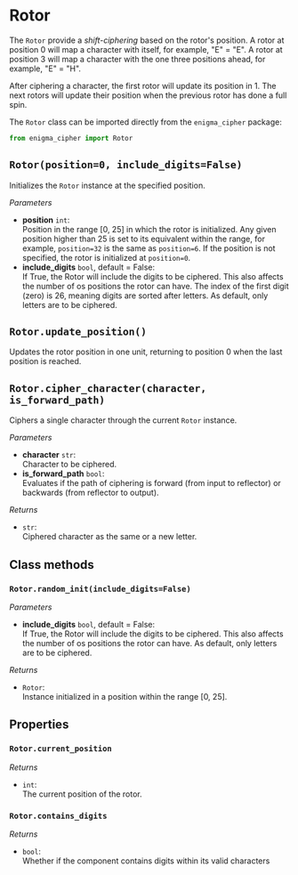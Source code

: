# Rotor

The `Rotor` provide a _shift-ciphering_ based on the rotor's position.
A rotor at position 0 will map a character with itself, for example, "E" = "E".
A rotor at position 3 will map a character with the one three positions ahead, for example, "E" = "H".

After ciphering a character, the first rotor will update its position in 1.
The next rotors will update their position when the previous rotor has done a full spin.

The `Rotor` class can be imported directly from the `enigma_cipher` package:

```python
from enigma_cipher import Rotor
```

## `Rotor(position=0, include_digits=False)`

Initializes the `Rotor` instance at the specified position.

_Parameters_

- **position** `int`:<br/>Position in the range [0, 25] in which the rotor is initialized. Any given position higher than 25 is set to its equivalent within the range, for example, `position=32` is the same as `position=6`. If the position is not specified, the rotor is initialized at `position=0`.
- **include_digits** `bool`, default = False:<br/>If True, the Rotor will include the digits to be ciphered. This also affects the number of os positions the rotor can have. The index of the first digit (zero) is 26, meaning digits are sorted after letters. As default, only letters are to be ciphered.

## `Rotor.update_position()`

Updates the rotor position in one unit, returning to position 0 when the last position is reached.

## `Rotor.cipher_character(character, is_forward_path)`

Ciphers a single character through the current `Rotor` instance.

_Parameters_

- **character** `str`:<br/>Character to be ciphered.
- **is_forward_path** `bool`:<br/>Evaluates if the path of ciphering is forward (from input to reflector) or backwards (from reflector to output).

_Returns_

- `str`:<br/>Ciphered character as the same or a new letter.

## Class methods

### `Rotor.random_init(include_digits=False)`

_Parameters_

- **include_digits** `bool`, default = False:<br/>If True, the Rotor will include the digits to be ciphered. This also affects the number of os positions the rotor can have. As default, only letters are to be ciphered.

_Returns_

- `Rotor`:<br/>Instance initialized in a position within the range [0, 25].

## Properties

### `Rotor.current_position`

_Returns_

- `int`:<br/>The current position of the rotor.

### `Rotor.contains_digits`

_Returns_

- `bool`:<br/>Whether if the component contains digits within its valid characters

